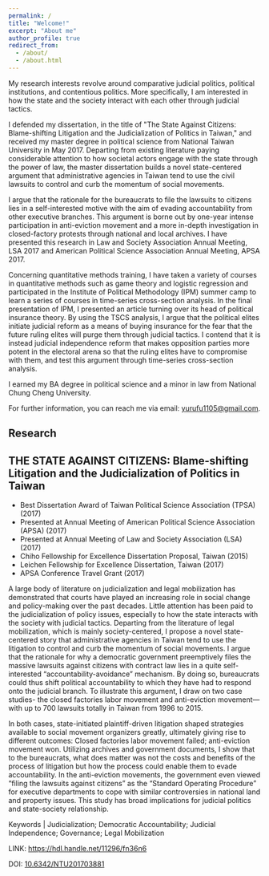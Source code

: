 ```yaml
---
permalink: /
title: "Welcome!"
excerpt: "About me"
author_profile: true
redirect_from: 
  - /about/
  - /about.html
---
```


My research interests revolve around comparative judicial politics, political institutions, and contentious politics. More specifically, I am interested in how the state and the society interact with each other through judicial tactics. 

I defended my dissertation, in the title of "The State Against Citizens: Blame-shifting Litigation and the Judicialization of Politics in Taiwan," and received my master degree in political science from National Taiwan University in May 2017. Departing from existing literature paying considerable attention to how societal actors engage with the state through the power of law, the master dissertation builds a novel state-centered argument that administrative agencies in Taiwan tend to use the civil lawsuits to control and curb the momentum of social movements.

I argue that the rationale for the bureaucrats to file the lawsuits to citizens lies in a self-interested motive with the aim of evading accountability from other executive branches. ​This argument is borne out by one-year intense participation in anti-eviction movement and a more in-depth investigation in closed-factory protests through national and local archives. I have presented this research in Law and Society Association Annual Meeting, LSA 2017 and American Political Science Association Annual Meeting, APSA 2017.

Concerning quantitative methods training, I have taken a variety of courses in quantitative methods such as game theory and logistic regression and participated in the Institute of Political Methodology (IPM) summer camp to learn a series of courses in time-series cross-section analysis. In the final presentation of IPM, I presented an article turning over its head of political insurance theory. By using the TSCS analysis, I argue that the political elites initiate judicial reform as a means of buying insurance for the fear that the future ruling elites will purge them through judicial tactics. I contend that it is instead judicial independence reform that makes opposition parties more potent in the electoral arena so that the ruling elites have to compromise with them, and test this argument through time-series cross-section analysis.

I earned my BA degree in political science and a minor in law from National Chung Cheng University.

For further information, you can reach me via email: [yurufu1105@gmail.com](mailto:yurufu1105@gmail.com).


<h2 id="research"> Research</h2>

## THE STATE AGAINST CITIZENS: Blame-shifting Litigation and the Judicialization of Politics in Taiwan
* Best Dissertation Award of Taiwan Political Science Association (TPSA) (2017)
* Presented at Annual Meeting of American Political Science Association (APSA) (2017)
* Presented at Annual Meeting of Law and Society Association (LSA) (2017)​​
* Chiho Fellowship for Excellence Dissertation Proposal, Taiwan (2015)
* Leichen Fellowship for Excellence Dissertation, Taiwan (2017)
* APSA Conference Travel Grant (2017)

A large body of literature on judicialization and legal mobilization has demonstrated that courts have played an increasing role in social change and policy-making over the past decades. Little attention has been paid to the judicialization of policy issues, especially to how the state interacts with the society with judicial tactics. Departing from the literature of legal mobilization, which is mainly society-centered, I propose a novel state-centered story that administrative agencies in Taiwan tend to use the litigation to control and curb the momentum of social movements. I argue that the rationale for why a democratic government preemptively files the massive lawsuits against citizens with contract law lies in a quite self-interested “accountability-avoidance” mechanism. By doing so, bureaucrats could thus shift political accountability to which they have had to respond onto the judicial branch. To illustrate this argument, I draw on two case studies- the closed factories labor movement and anti-eviction movement— with up to 700 lawsuits totally in Taiwan from 1996 to 2015.

In both cases, state-initiated plaintiff-driven litigation shaped strategies available to social movement organizers greatly, ultimately giving rise to different outcomes: Closed factories labor movement failed; anti-eviction movement won. Utilizing archives and government documents, I show that to the bureaucrats, what does matter was not the costs and benefits of the process of litigation but how the process could enable them to evade accountability. In the anti-eviction movements, the government even viewed “filing the lawsuits against citizens” as the “Standard Operating Procedure” for executive departments to cope with similar controversies in national land and property issues. This study has broad implications for judicial politics and state-society relationship.

Keywords  |  Judicialization; Democratic Accountability; Judicial Independence; Governance; Legal Mobilization

LINK: <https://hdl.handle.net/11296/fn36n6>
 
DOI: [10.6342/NTU201703881](http://dx.doi.org/10.6342%2fNTU201703881)

